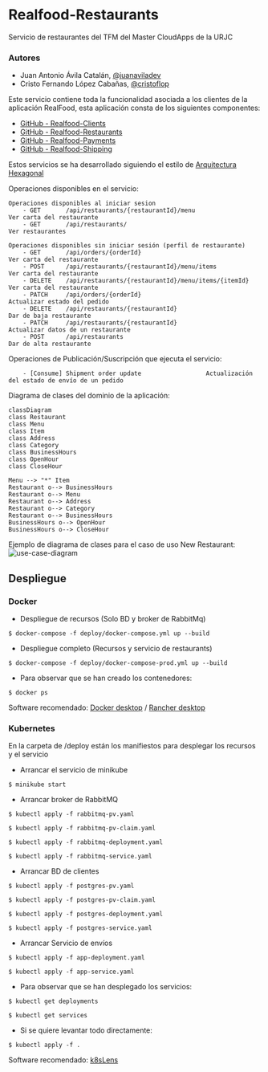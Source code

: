 # Realfood-Restaurants

Servicio de restaurantes del TFM del Master CloudApps de la URJC

### Autores

- Juan Antonio Ávila Catalán, [@juanaviladev](https://github.com/juanaviladev)
- Cristo Fernando López Cabañas, [@cristoflop](https://github.com/cristoflop)

Este servicio contiene toda la funcionalidad asociada a los clientes de la aplicación RealFood, esta aplicación consta
de los siguientes componentes:

- [GitHub - Realfood-Clients](https://github.com/MasterCloudApps-Projects/realfood-clients)
- [GitHub - Realfood-Restaurants](https://github.com/MasterCloudApps-Projects/realfood-restaurants)
- [GitHub - Realfood-Payments](https://github.com/MasterCloudApps-Projects/realfood-payments)
- [GitHub - Realfood-Shipping](https://github.com/MasterCloudApps-Projects/realfood-shipping)

Estos servicios se ha desarrollado siguiendo el estilo
de [Arquitectura Hexagonal](https://es.wikipedia.org/wiki/Arquitectura_hexagonal_(software))

Operaciones disponibles en el servicio:

    Operaciones disponibles al iniciar sesion
        - GET       /api/restaurants/{restaurantId}/menu                    Ver carta del restaurante
        - GET       /api/restaurants/                                       Ver restaurantes

    Operaciones disponibles sin iniciar sesión (perfil de restaurante)
        - GET       /api/orders/{orderId}                                   Ver carta del restaurante
        - POST      /api/restaurants/{restaurantId}/menu/items              Ver carta del restaurante
        - DELETE    /api/restaurants/{restaurantId}/menu/items/{itemId}     Ver carta del restaurante
        - PATCH     /api/orders/{orderId}                                   Actualizar estado del pedido
        - DELETE    /api/restaurants/{restaurantId}                         Dar de baja restaurante
        - PATCH     /api/restaurants/{restaurantId}                         Actualizar datos de un restaurante
        - POST      /api/restaurants                                        Dar de alta restaurante

Operaciones de Publicación/Suscripción que ejecuta el servicio:

        - [Consume] Shipment order update                  Actualización del estado de envío de un pedido

Diagrama de clases del dominio de la aplicación:

```mermaid
classDiagram
class Restaurant
class Menu
class Item
class Address
class Category
class BusinessHours
class OpenHour
class CloseHour

Menu --> "*" Item
Restaurant o--> BusinessHours
Restaurant o--> Menu
Restaurant o--> Address
Restaurant o--> Category
Restaurant o--> BusinessHours
BusinessHours o--> OpenHour
BusinessHours o--> CloseHour
```

Ejemplo de diagrama de clases para el caso de uso New Restaurant:
![use-case-diagram](http://www.plantuml.com/plantuml/proxy?cache=no&src=https://raw.githubusercontent.com/MasterCloudApps-Projects/realfood-restaurants/main/docs/new-restaurant-usecase.puml)

## Despliegue

### Docker

- Despliegue de recursos (Solo BD y broker de RabbitMq)

```
$ docker-compose -f deploy/docker-compose.yml up --build
```

- Despliegue completo (Recursos y servicio de restaurants)

```
$ docker-compose -f deploy/docker-compose-prod.yml up --build
```

- Para observar que se han creado los contenedores:

```
$ docker ps
```

Software recomendado: [Docker desktop](https://www.docker.com/) / [Rancher desktop](https://rancherdesktop.io/)

### Kubernetes

En la carpeta de /deploy están los manifiestos para desplegar los recursos y el servicio

- Arrancar el servicio de minikube

```
$ minikube start
```

- Arrancar broker de RabbitMQ

```
$ kubectl apply -f rabbitmq-pv.yaml

$ kubectl apply -f rabbitmq-pv-claim.yaml

$ kubectl apply -f rabbitmq-deployment.yaml

$ kubectl apply -f rabbitmq-service.yaml
```

- Arrancar BD de clientes

```
$ kubectl apply -f postgres-pv.yaml

$ kubectl apply -f postgres-pv-claim.yaml

$ kubectl apply -f postgres-deployment.yaml

$ kubectl apply -f postgres-service.yaml
```

- Arrancar Servicio de envíos

```
$ kubectl apply -f app-deployment.yaml

$ kubectl apply -f app-service.yaml
```

- Para observar que se han desplegado los servicios:

```
$ kubectl get deployments

$ kubectl get services
```

- Si se quiere levantar todo directamente:
```
$ kubectl apply -f .
```

Software recomendado: [k8sLens](https://k8slens.dev/)